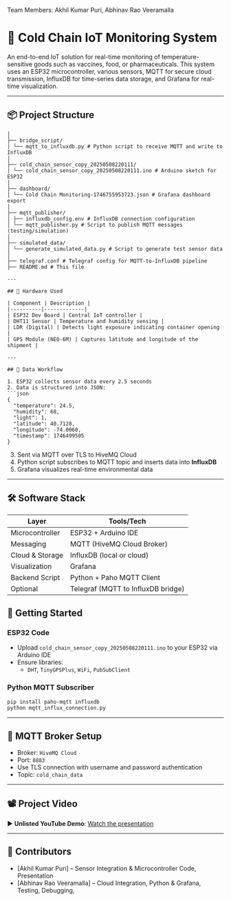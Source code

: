 Team Members: Akhil Kumar Puri, Abhinav Rao Veeramalla
# 🧊 Cold Chain IoT Monitoring System

An end-to-end IoT solution for real-time monitoring of temperature-sensitive goods such as vaccines, food, or pharmaceuticals. This system uses an ESP32 microcontroller, various sensors, MQTT for secure cloud transmission, InfluxDB for time-series data storage, and Grafana for real-time visualization.

---

## 📦 Project Structure

```
│
├── bridge_script/
│ └── mqtt_to_influxdb.py # Python script to receive MQTT and write to InfluxDB
│
├── cold_chain_sensor_copy_20250508220111/
│ └── cold_chain_sensor_copy_20250508220111.ino # Arduino sketch for ESP32
│
├── dashboard/
│ └── Cold Chain Monitoring-1746755953723.json # Grafana dashboard export
│
├── mqtt_publisher/
│ ├── influxdb_config.env # InfluxDB connection configuration
│ └── mqtt_publisher.py # Script to publish MQTT messages (testing/simulation)
│
├── simulated_data/
│ └── generate_simulated_data.py # Script to generate test sensor data
│
├── telegraf.conf # Telegraf config for MQTT-to-InfluxDB pipeline
├── README.md # This file

---

## 📡 Hardware Used

| Component | Description |
|----------|-------------|
| ESP32 Dev Board | Central IoT controller |
| DHT11 Sensor | Temperature and humidity sensing |
| LDR (Digital) | Detects light exposure indicating container opening |
| GPS Module (NEO-6M) | Captures latitude and longitude of the shipment |

---

## 🔁 Data Workflow

1. ESP32 collects sensor data every 2.5 seconds
2. Data is structured into JSON:
```json
{
  "temperature": 24.5,
  "humidity": 68,
  "light": 1,
  "latitude": 40.7128,
  "longitude": -74.0060,
  "timestamp": 1746499505
}
```
3. Sent via MQTT over TLS to HiveMQ Cloud
4. Python script subscribes to MQTT topic and inserts data into **InfluxDB**
5. Grafana visualizes real-time environmental data

---

## 🛠️ Software Stack

| Layer | Tools/Tech |
|-------|------------|
| Microcontroller | ESP32 + Arduino IDE |
| Messaging | MQTT (HiveMQ Cloud Broker) |
| Cloud & Storage | InfluxDB (local or cloud) |
| Visualization | Grafana |
| Backend Script | Python + Paho MQTT Client |
| Optional | Telegraf (MQTT to InfluxDB bridge) |


## 🚀 Getting Started

### ESP32 Code
- Upload `cold_chain_sensor_copy_20250508220111.ino` to your ESP32 via Arduino IDE
- Ensure libraries:
  - `DHT`, `TinyGPSPlus`, `WiFi`, `PubSubClient`

### Python MQTT Subscriber
```bash
pip install paho-mqtt influxdb
python mqtt_influx_connection.py
```

---

## 🔐 MQTT Broker Setup

- Broker: `HiveMQ Cloud`
- Port: `8883`
- Use TLS connection with username and password authentication
- Topic: `cold_chain_data`

---

## 📽️ Project Video

▶️ **Unlisted YouTube Demo**: [Watch the presentation](https://www.youtube.com/watch?v=HS00AN6d8OA)

---

## 👥 Contributors

- [Akhil Kumar Puri] – Sensor Integration & Microcontroller Code, Presentation
- [Abhinav Rao Veeramalla] – Cloud Integration, Python & Grafana, Testing, Debugging,


